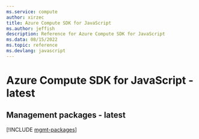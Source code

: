 ```yaml
---
ms.service: compute
author: xirzec
title: Azure Compute SDK for JavaScript
ms.author: jeffish
description: Reference for Azure Compute SDK for JavaScript
ms.data: 08/15/2022
ms.topic: reference
ms.devlang: javascript
---
```

# Azure Compute SDK for JavaScript - latest

## Management packages - latest
[!INCLUDE [mgmt-packages](compute-mgmt-index.md)]